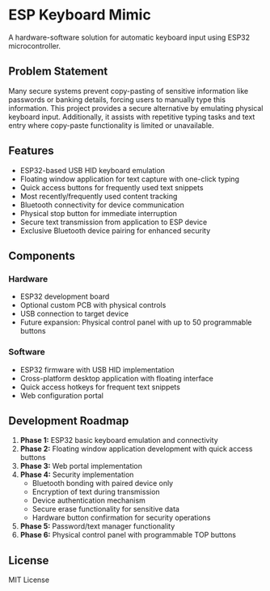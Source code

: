 # ESP Keyboard Mimic

A hardware-software solution for automatic keyboard input using ESP32 microcontroller.

## Problem Statement

Many secure systems prevent copy-pasting of sensitive information like passwords or banking details, forcing users to manually type this information. This project provides a secure alternative by emulating physical keyboard input. Additionally, it assists with repetitive typing tasks and text entry where copy-paste functionality is limited or unavailable.

## Features

- ESP32-based USB HID keyboard emulation
- Floating window application for text capture with one-click typing
- Quick access buttons for frequently used text snippets
- Most recently/frequently used content tracking
- Bluetooth connectivity for device communication
- Physical stop button for immediate interruption
- Secure text transmission from application to ESP device
- Exclusive Bluetooth device pairing for enhanced security

## Components

### Hardware
- ESP32 development board
- Optional custom PCB with physical controls
- USB connection to target device
- Future expansion: Physical control panel with up to 50 programmable buttons

### Software
- ESP32 firmware with USB HID implementation
- Cross-platform desktop application with floating interface
- Quick access hotkeys for frequent text snippets
- Web configuration portal

## Development Roadmap

1. **Phase 1:** ESP32 basic keyboard emulation and connectivity
2. **Phase 2:** Floating window application development with quick access buttons
3. **Phase 3:** Web portal implementation
4. **Phase 4:** Security implementation
   - Bluetooth bonding with paired device only
   - Encryption of text during transmission
   - Device authentication mechanism
   - Secure erase functionality for sensitive data
   - Hardware button confirmation for security operations
5. **Phase 5:** Password/text manager functionality
6. **Phase 6:** Physical control panel with programmable TOP buttons

## License
MIT License
